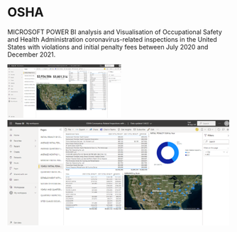 # OSHA
MICROSOFT POWER BI analysis and Visualisation of Occupational Safety and Health Administration coronavirus-related inspections in the United States with violations and initial penalty fees between July 2020 and December 2021.  


<img src='https://github.com/thetundedoherty/OSHA/blob/ef0566a31bf9848a30b0c8ec6e0fa1c4f8be4e82/OSHA%20Coronavirus-Related%20Inspections%20with%20Violations%20from%20August,%202020%20-%20December,%202021%20-%20Power%20BI%20-%20Google%20Chrome%201_7_2022%204_49_19%20PM%20(2).png' width='256'>


<img src='https://github.com/thetundedoherty/OSHA/blob/ef0566a31bf9848a30b0c8ec6e0fa1c4f8be4e82/OSHA%20Coronavirus-Related%20Inspections%20with%20Violations%20from%20August,%202020%20-%20December,%202021%20-%20Power%20BI%20-%20Google%20Chrome%201_7_2022%204_51_33%20PM%20(2).png' width='500'>
